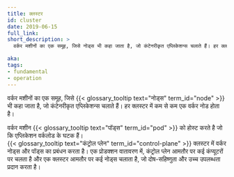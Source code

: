 ```yaml
---
title: क्लस्टर
id: cluster
date: 2019-06-15
full_link: 
short_description: >
  वर्कर मशीनों का एक समूह, जिसे नोड्स भी कहा जाता है, जो कंटेनरीकृत एप्लिकेशन्स चलाते हैं। हर क्लस्टर में कम से कम एक वर्कर नोड होता है।

aka: 
tags:
- fundamental
- operation
---
```

वर्कर मशीनों का एक समूह, जिसे {{< glossary_tooltip text="नोड्स" term_id="node" >}} भी कहा जाता है,
जो कंटेनरीकृत एप्लिकेशन्स चलाते हैं। हर क्लस्टर में कम से कम एक वर्कर नोड होता है।

<!--more-->
वर्कर मशीन {{< glossary_tooltip text="पॉड्स" term_id="pod" >}} को होस्ट करते है जो कि एप्लिकेशन वर्कलोड के घटक हैं।  
{{< glossary_tooltip text="कंट्रोल प्लेन" term_id="control-plane" >}} क्लस्टर में वर्कर नोड्स और पॉड्स का प्रबंधन करता है। एक प्रोडक्शन  वातावरण में, कंट्रोल प्लेन आमतौर पर
कई कंप्यूटरों पर चलता है और एक क्लस्टर आमतौर पर कई नोड्स चलाता है, जो दोष-सहिष्णुता और उच्च उपलब्धता प्रदान करता है। 
